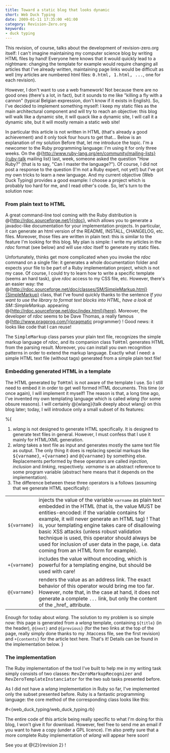 ```yaml
--- 
title: Toward a static blog that looks dynamic
short: Web Duck Typing
date: 2009-01-11 17:35:00 +01:00
category: Revision-Zero.org
keywords: 
- duck typing
---
```

This revision, of course, talks about the development of revision-zero.org itself: I can't imagine maintaining my computer science blog by writing HTML files by hand! Everyone here knows that it would quickly lead to a nightmare: changing the template for example would require changing all articles that I've already written, maintaining page links would be difficult as well (my articles are numbered html files: <tt>0.html, 1.html, ...</tt>, one for each revision).

However, I don't want to use a web framework! Not because there are no good ones (there's a lot, in fact), but it sounds to me like "killing a fly with a cannon" (typical Belgian expression, don't know if it exists in English). So, I've decided to implement something myself: I keep my static files as the main architectural component and will try to reach an objective: this blog will walk like a dynamic site, it will quack like a dynamic site, I will call it a dynamic site, but it will mostly remain a static web site!
    
In particular this article is not written in HTML (that's already a good achievement) and it only took four hours to get that... Below is an explanation of my solution Before that, let me introduce the topic. I'm a newcomer to the Ruby programming language: I'm using it for only three weeks. On the @{http://www.ruby-lang.org/en/community/mailing-lists}{ruby-talk mailing list} last, week, someone asked the question "How Ruby?" (that is to say, "Can I master the language?"). Of course, I did not post a response to the question (I'm not a Ruby expert, not yet!) but I've got my own tricks to learn a new language. And my current objective (Web Duck Typing) provides a good example: I choose a project which is probably too hard for me, and I read other's code. So, let's turn to the solution now:

### From plain text to HTML

A great command-line tool coming with the Ruby distribution is @{http://rdoc.sourceforge.net/}{rdoc}, which allows you to generate a javadoc-like documentation for your implementation projects. In particular, it can generate an html version of the README, INSTALL, CHANGELOG, etc. files. Moreover, those files are written in plain text: this is similar to the feature I'm looking for this blog. My plan is simple: I write my articles in the _rdoc_ format (see below) and will use _rdoc_ itself to generate my static files.

Unfortunately, thinks get more complicated when you invoke the _rdoc_ command on a single file: it generates a whole documentation folder and expects your file to be part of a Ruby implementation project, which is not my case. Of course, I could try to learn how to write a specific template (seems an hard task), give _rdoc_ access to my CSS file, etc. However, there's an easier way: the @{http://rdoc.sourceforge.net/doc/classes/SM/SimpleMarkup.html}{SimpleMarkup} class, that I've found quickly thanks to the sentence <em>If you want to use the library to format text blocks into HTML, have a look at SM::SimpleMarkup.</em> appearing @{http://rdoc.sourceforge.net/doc/index.html}{here}. Moreover, the developer of _rdoc_ seems to be Dave Thomas, a really famous @{http://www.pragprog.com/}{pragmatic programmer} ! Good news: it looks like code that I can reuse!

The <tt>SimpleMarkup</tt> class parses your plain text file, recognizes the simple markup language of _rdoc_, and its companion class <tt>ToHtml</tt> generates HTML from the parsing result. Moreover, you can install you own recognition patterns in order to extend the markup language. Exactly what I need: a simple HTML text file (without <tt><html><body></body></html></tt> tags) generated from a simple plain text file!

### Embedding generated HTML in a template

The HTML generated by <tt>ToHtml</tt> is not aware of the template I use. So I still need to embed it in order to get well formed HTML documents. This time (or once again), I will implement it myself! The reason is that, a long time ago, I've invented my own  templating language which is called _wlang_ (for some obsure reasons). I will certainly @{wlang}{talk deeply about wlang} on this blog later; today, I will introduce only a small subset of its features:

%{
1. _wlang_ is not designed to generate HTML specifically. It is designed to generate text files in general. However, I must confess that I use it mainly for HTML/XML generation.
1. _wlang_ takes a text file as input and generates mostly the same text file as output. The only thing it does is replacing special markups like <tt>${varname}</tt>, <tt>+{varname}</tt> and <tt>@{varname}</tt> by something else. Replacements performed by these operators are called <em>injection</em>, <em>inclusion</em> and <em>linking</em>, respectively. _varname_ is an abstract reference to some program variable (abstract here means that it depends on the implementation).
1. The difference between these three operators is a follows (assuming that we generate HTML specifically): 

<table>
  <tr>
    <td><code>${varname}</code></td>
    <td>injects the value of the variable <tt>varname</tt> as plain text embedded in the HTML (that is, the value MUST be entities-encoded: if the variable contains <code><script>...</script></code> for example, it will never generate an HTML tag) ! That is, your templating engine takes care of disallowing basic XSS attacks (unless robust validation technique is used, this operator should always be used for inclusion of user data in the page, i.e. data coming from an HTML form for example).</td>
  </tr>
  <tr>
    <td><code>+{varname}</code></td>
    <td>includes the value without encoding, which is powerful for a templating engine, but should be used with care!</td>
  </tr>
  <tr>
    <td><code>@{varname}</code></td>
    <td>renders the value as an address link. The exact behavior of this operator would bring me too far. However, note that, in the case at hand, it does not generate a complete <code><a>...</a></code> link, but only the content of the _href_ attribute.</td>
  </tr>
</table>

Enough for today about _wlang_. The solution to my problem is so simple now: this page is generated from a _wlang_ template, containing <code>${title}</code> (in the header), <code>@{next}</code> and <code>@{previous}</code> (for the two links at the top of the page, really simply done thanks to my .htaccess file, see the first revision) and <code>+{contents}</code> for the article text here. That's it! Details can be found in the implementation below.
}

### The implementation

The Ruby implementation of the tool I've built to help me in my writing task simply consists of two classes: <tt>RevZeroMarkupRecognizer</tt> and <tt>RevZeroTemplateInstanciator</tt> for the two sub tasks presented before.
  
As I did not have a _wlang_ implementation in Ruby so far, I've implemented only the subset presented before. Ruby is a fantastic programming language: the core method of the corresponding class looks like this:

#<{web_duck_typing/web_duck_typing.rb}

The entire code of this article being really specific to what I'm doing for this blog, I won't give it for download. However, feel free to send me an email if you want to have a copy (under a GPL licence). I'm also pretty sure that a more complete Ruby implementation of _wlang_ will appear here soon! 

See you at @{2}{revision 2} !
